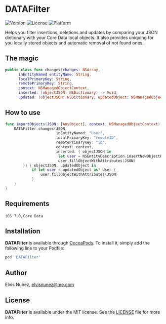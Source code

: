 # DATAFilter

[![Version](https://img.shields.io/cocoapods/v/DATAFilter.svg?style=flat)](http://cocoadocs.org/docsets/DATAFilter)
[![License](https://img.shields.io/cocoapods/l/DATAFilter.svg?style=flat)](http://cocoadocs.org/docsets/DATAFilter)
[![Platform](https://img.shields.io/cocoapods/p/DATAFilter.svg?style=flat)](http://cocoadocs.org/docsets/DATAFilter)

Helps you filter insertions, deletions and updates by comparing your JSON dictionary with your Core Data local objects. It also provides uniquing for you locally stored objects and automatic removal of not found ones.

## The magic

```swift
public class func changes(changes: NSArray, 
      inEntityNamed entityName: String, 
      localPrimaryKey: String, 
      remotePrimaryKey: String, 
      context: NSManagedObjectContext, 
      inserted: (objectJSON: NSDictionary) -> Void, 
      updated: (objectJSON: NSDictionary, updatedObject: NSManagedObject) -> Void)
```

## How to use

```swift
func importObjects(JSON: [AnyObject], context: NSManagedObjectContext) {
    DATAFilter.changes(JSON,
                       inEntityNamed: "User",
                       localPrimaryKey: "remoteID",
                       remotePrimaryKey: "id",
                       context: context,
                       inserted: { objectJSON in
                        let user = NSEntityDescription.insertNewObjectForEntityForName("User", inManagedObjectContext: context)
                        user.fillObjectWithAttributes(JSON)
        }) { objectJSON, updatedObject in
            if let user = updatedObject as? User {
                user.fillObjectWithAttributes(JSON)
            }
    }
}
```

## Requirements

`iOS 7.0`, `Core Data`

## Installation

**DATAFilter** is available through [CocoaPods](http://cocoapods.org). To install
it, simply add the following line to your Podfile:

```ruby
pod 'DATAFilter'
```

## Author

Elvis Nuñez, [elvisnunez@me.com](mailto:elvisnunez@me.com)

## License

**DATAFilter** is available under the MIT license. See the [LICENSE](https://github.com/3lvis/DATAFilter/blob/master/LICENSE.md) file for more info.
